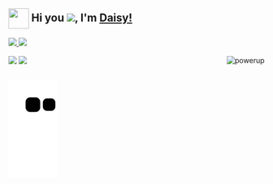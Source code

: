 ## <img align="center" height="40" width="40" src="https://avatars.githubusercontent.com/u/42086423?s=200&v=4"> Hi you <img src="https://github.com/TheDudeThatCode/TheDudeThatCode/blob/master/Assets/Hi.gif" width="29px">, I'm [Daisy!](https://www.linkedin.com/in/daisymonte) 



<div>
  <a href="https://github.com/DaisyMonte">
  <img height="180em" src="https://github-readme-stats.vercel.app/api?username=DaisyMonte&show_icons=true&theme=dracula&include_all_commits=true&count_private=true"/>
  <img height="180em" src="https://github-readme-streak-stats.herokuapp.com/?user=DaisyMonte&theme=dracula"/>
<div>
<div style="display: inline_block"><br>
  <a align="center" target="_blank" href="https://www.linkedin.com/in/daisymonte"><img src="https://img.shields.io/badge/-LinkedIn-%230077B5?style=for-the-badge&logo=linkedin&logoColor=white" target="_blank"></a>
  <a align="center" target="_blank" href="https://instagram.com/daisynvolvedora"><img src="https://img.shields.io/badge/-Instagram-%23E4405F?style=for-the-badge&logo=instagram&logoColor=white" target="_blank"></a>
  <img align="right" alt="powerup" src="https://github.com/TheDudeThatCode/TheDudeThatCode/blob/master/Assets/powerup.gif">
</div>

  ##
 
<div> 
  
   
  ![Snake animation](https://github.com/DaisyMonte/DaisyMonte/blob/output/github-contribution-grid-snake.svg)
</div>
